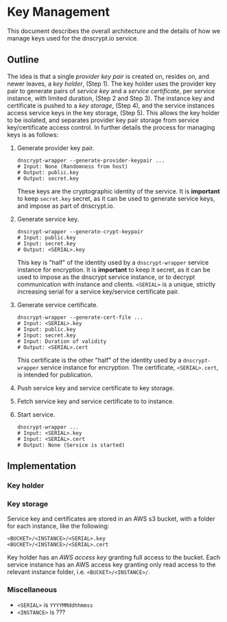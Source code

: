# Key Management #

This document describes the overall architecture and the details of
how we manage keys used for the dnscrypt.io service.

## Outline ##

The idea is that a single *provider key pair* is created on, resides
on, and newer leaves, a *key holder*, (Step 1). The key holder uses
the provider key pair to generate pairs of *service key* and a
*service certificate*, per service instance, with limited duration,
(Step 2 and Step 3). The instance key and certificate is pushed to a
*key storage*, (Step 4), and the service instances access service keys
in the key storage, (Step 5). This allows the key holder to be
isolated, and separates provider key pair storage from service
key/certificate access control. In further details the process for
managing keys is as follows:

 1. Generate provider key pair.

        dnscrypt-wrapper --generate-provider-keypair ...
        # Input: None (Randomness from host)
        # Output: public.key
        # Output: secret.key

    These keys are the cryptographic identity of the service. It is
    **important** to keep `secret.key` secret, as it can be used to
    generate service keys, and impose as part of dnscrypt.io.

 2. Generate service key.

        dnscrypt-wrapper --generate-crypt-keypair
        # Input: public.key
        # Input: secret.key
        # Output: <SERIAL>.key

    This key is "half" of the identity used by a `dnscrypt-wrapper`
    service instance for encryption. It is **important** to keep it
    secret, as it can be used to impose as the dnscrypt service
    instance, or to decrypt communication with instance and
    clients. `<SERIAL>` is a unique, strictly increasing serial for a
    service key/service certificate pair.

 3. Generate service certificate.

        dnscrypt-wrapper --generate-cert-file ...
        # Input: <SERIAL>.key
        # Input: public.key
        # Input: secret.key
        # Input: Duration of validity
        # Output: <SERIAL>.cert

    This certificate is the other "half" of the identity used by a
    `dnscrypt-wrapper` service instance for encryption. The
    certificate, `<SERIAL>.cert`, is intended for publication.

 4. Push service key and service certificate to key storage.
 
 5. Fetch service key and service certificate to to instance.
 
 6. Start service.
 
        dnscrypt-wrapper ...
        # Input: <SERIAL>.key
        # Input: <SERIAL>.cert
        # Output: None (Service is started)


## Implementation ##

### Key holder ###

### Key storage ###

Service key and certificates are stored in an AWS s3 bucket, with a
folder for each instance, like the following:

    <BUCKET>/<INSTANCE>/<SERIAL>.key
    <BUCKET>/<INSTANCE>/<SERIAL>.cert

Key holder has an *AWS access key* granting full access to the
bucket. Each service instance has an AWS access key granting only read
access to the relevant instance folder, i.e. `<BUCKET>/<INSTANCE>/`.

### Miscellaneous ###

 * `<SERIAL>` is `YYYYMMddhhmmss`
 * `<INSTANCE>` is ???
